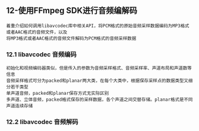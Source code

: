 ## 12-使用FFmpeg SDK进行音频编解码

    着重介绍如何调用libavcodec库中相关API，将PCM格式的原始音频采样数据编码为MP3格式或者AAC格式的音频文件，以及
    将MP3格式或者AAC格式的音频文件解码为PCM格式的音频采样数据

### 12.1 libavcodec 音频编码

    初始化和视频编码器类似，但是传入的参数为音频采样格式、音频采样率、声道布局和声道数等信息
    音频采样格式可分为packed和planar两大类，在每个大类中，根据保存采样点的数据类型又细分若干类型
    单声道音频，packed和planar保存方式无实际区别
    多声道、立体音频，packed格式保存的采样数据，各个声道之间交替存储。planar格式是不同声道连续存储

### 12.2 libavcodec 音频解码
    